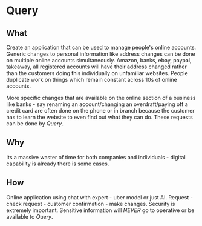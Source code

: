 # Query

## What
Create an application that can be used to manage people's online accounts.
Generic changes to personal information like address changes can be done
on multiple online accounts simultaneously. Amazon, banks, ebay, paypal, takeaway, all registered accounts
will have their address changed rather than the customers doing this individually on unfamiliar websites.
People duplicate work on things which remain constant across 10s of online accounts.

More specific changes that are available on the online section of a business like banks - say renaming an account/changing an overdraft/paying off a credit card are often done on the phone or in branch because the customer has to learn the website to
even find out what they can do. These requests can be done by *Query*.

## Why
Its a massive waster of time for both companies and individuals - digital capability is already there is some cases.

## How
Online application using chat with expert - uber model or just AI. Request - check request - customer confirmation - make changes.
Security is extremely important. Sensitive information will *NEVER* go to operative or be available to _Query_.
